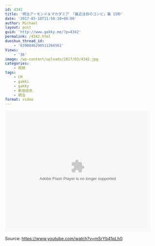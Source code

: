 ```yaml
---
id: 4342
title: '明治アーモンド＆マカダミア 「最近注目のコンビ」篇 15秒'
date: '2017-03-18T21:58:10+08:00'
author: Michael
layout: post
guid: 'http://www.gakky.me/?p=4342'
permalink: /4342.html
duoshuo_thread_id:
    - '6398846290511266561'
Views:
    - '36'
image: /wp-content/uploads/2017/03/4342.jpg
categories:
    - 视频
tags:
    - CM
    - gakki
    - gakky
    - 新垣结衣
    - 明治
format: video
---
```


<embed height="400" src="http://www.tudou.com/v/vkT1BSDf62s/&bid=05&rpid=51229674&resourceId=51229674_05_05_99/v.swf" type="application/x-shockwave-flash" width="480"></embed>

Source: <https://www.youtube.com/watch?v=mSrYb41pLh0>